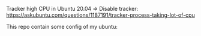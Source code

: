 Tracker high CPU in Ubuntu 20.04 => Disable tracker: https://askubuntu.com/questions/1187191/tracker-process-taking-lot-of-cpu

This repo contain some config of my ubuntu:

